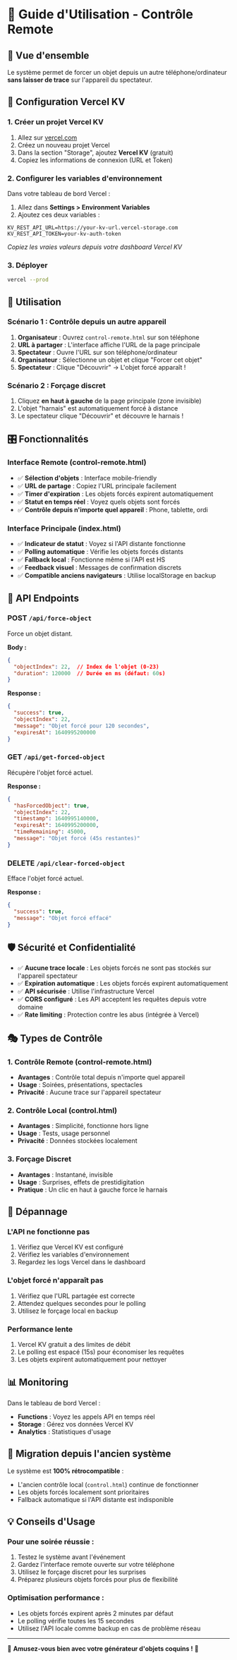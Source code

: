 # 📱 Guide d'Utilisation - Contrôle Remote

## 🎯 Vue d'ensemble

Le système permet de forcer un objet depuis un autre téléphone/ordinateur **sans laisser de trace** sur l'appareil du spectateur. 

## 🚀 Configuration Vercel KV

### 1. Créer un projet Vercel KV

1. Allez sur [vercel.com](https://vercel.com)
2. Créez un nouveau projet Vercel
3. Dans la section "Storage", ajoutez **Vercel KV** (gratuit)
4. Copiez les informations de connexion (URL et Token)

### 2. Configurer les variables d'environnement

Dans votre tableau de bord Vercel :

1. Allez dans **Settings > Environment Variables**
2. Ajoutez ces deux variables :

```env
KV_REST_API_URL=https://your-kv-url.vercel-storage.com
KV_REST_API_TOKEN=your-kv-auth-token
```

*Copiez les vraies valeurs depuis votre dashboard Vercel KV*

### 3. Déployer

```bash
vercel --prod
```

## 📱 Utilisation

### Scénario 1 : Contrôle depuis un autre appareil

1. **Organisateur** : Ouvrez `control-remote.html` sur son téléphone
2. **URL à partager** : L'interface affiche l'URL de la page principale
3. **Spectateur** : Ouvre l'URL sur son téléphone/ordinateur
4. **Organisateur** : Sélectionne un objet et clique "Forcer cet objet"
5. **Spectateur** : Clique "Découvrir" → L'objet forcé apparaît !

### Scénario 2 : Forçage discret

1. Cliquez **en haut à gauche** de la page principale (zone invisible)
2. L'objet "harnais" est automatiquement forcé à distance
3. Le spectateur clique "Découvrir" et découvre le harnais !

## 🎛️ Fonctionnalités

### Interface Remote (control-remote.html)

- ✅ **Sélection d'objets** : Interface mobile-friendly
- ✅ **URL de partage** : Copiez l'URL principale facilement  
- ✅ **Timer d'expiration** : Les objets forcés expirent automatiquement
- ✅ **Statut en temps réel** : Voyez quels objets sont forcés
- ✅ **Contrôle depuis n'importe quel appareil** : Phone, tablette, ordi

### Interface Principale (index.html)

- ✅ **Indicateur de statut** : Voyez si l'API distante fonctionne
- ✅ **Polling automatique** : Vérifie les objets forcés distants
- ✅ **Fallback local** : Fonctionne même si l'API est HS
- ✅ **Feedback visuel** : Messages de confirmation discrets
- ✅ **Compatible anciens navigateurs** : Utilise localStorage en backup

## 🔧 API Endpoints

### POST `/api/force-object`

Force un objet distant.

**Body :**
```json
{
  "objectIndex": 22,  // Index de l'objet (0-23)
  "duration": 120000  // Durée en ms (défaut: 60s)
}
```

**Response :**
```json
{
  "success": true,
  "objectIndex": 22,
  "message": "Objet forcé pour 120 secondes",
  "expiresAt": 1640995200000
}
```

### GET `/api/get-forced-object`

Récupère l'objet forcé actuel.

**Response :**
```json
{
  "hasForcedObject": true,
  "objectIndex": 22,
  "timestamp": 1640995140000,
  "expiresAt": 1640995200000,
  "timeRemaining": 45000,
  "message": "Objet forcé (45s restantes)"
}
```

### DELETE `/api/clear-forced-object`

Efface l'objet forcé actuel.

**Response :**
```json
{
  "success": true,
  "message": "Objet forcé effacé"
}
```

## 🛡️ Sécurité et Confidentialité

- ✅ **Aucune trace locale** : Les objets forcés ne sont pas stockés sur l'appareil spectateur
- ✅ **Expiration automatique** : Les objets forcés expirent automatiquement
- ✅ **API sécurisée** : Utilise l'infrastructure Vercel
- ✅ **CORS configuré** : Les API acceptent les requêtes depuis votre domaine
- ✅ **Rate limiting** : Protection contre les abus (intégrée à Vercel)

## 🎭 Types de Contrôle

### 1. Contrôle Remote (control-remote.html)
- **Avantages** : Contrôle total depuis n'importe quel appareil
- **Usage** : Soirées, présentations, spectacles
- **Privacité** : Aucune trace sur l'appareil spectateur

### 2. Contrôle Local (control.html)  
- **Avantages** : Simplicité, fonctionne hors ligne
- **Usage** : Tests, usage personnel
- **Privacité** : Données stockées localement

### 3. Forçage Discret
- **Avantages** : Instantané, invisible
- **Usage** : Surprises, effets de prestidigitation
- **Pratique** : Un clic en haut à gauche force le harnais

## 🐛 Dépannage

### L'API ne fonctionne pas
1. Vérifiez que Vercel KV est configuré
2. Vérifiez les variables d'environnement
3. Regardez les logs Vercel dans le dashboard

### L'objet forcé n'apparaît pas
1. Vérifiez que l'URL partagée est correcte
2. Attendez quelques secondes pour le polling
3. Utilisez le forçage local en backup

### Performance lente
1. Vercel KV gratuit a des limites de débit
2. Le polling est espacé (15s) pour économiser les requêtes
3. Les objets expirent automatiquement pour nettoyer

## 📊 Monitoring

Dans le tableau de bord Vercel :
- **Functions** : Voyez les appels API en temps réel
- **Storage** : Gérez vos données Vercel KV
- **Analytics** : Statistiques d'usage

## 🔄 Migration depuis l'ancien système

Le système est **100% rétrocompatible** :
- L'ancien contrôle local (`control.html`) continue de fonctionner
- Les objets forcés localement sont prioritaires
- Fallback automatique si l'API distante est indisponible

## 💡 Conseils d'Usage

### Pour une soirée réussie :
1. Testez le système avant l'événement
2. Gardez l'interface remote ouverte sur votre téléphone
3. Utilisez le forçage discret pour les surprises
4. Préparez plusieurs objets forcés pour plus de flexibilité

### Optimisation performance :
- Les objets forcés expirent après 2 minutes par défaut
- Le polling vérifie toutes les 15 secondes
- Utilisez l'API locale comme backup en cas de problème réseau

---

🎉 **Amusez-vous bien avec votre générateur d'objets coquins !** 💋